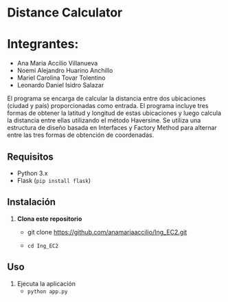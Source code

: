 
# Distance Calculator


# Integrantes:
* Ana Maria Accilio Villanueva
* Noemi Alejandro Huarino Anchillo
* Mariel Carolina Tovar Tolentino
* Leonardo Daniel Isidro Salazar


El programa se encarga de calcular la distancia entre dos ubicaciones (ciudad y país) proporcionadas como entrada. El programa incluye tres formas de obtener la latitud y longitud de estas ubicaciones y luego calcula la distancia entre ellas utilizando el método Haversine. Se utiliza una estructura de diseño basada en Interfaces y Factory Method para alternar entre las tres formas de obtención de coordenadas.

## Requisitos

- Python 3.x
- Flask (`pip install flask`)

## Instalación

1. **Clona este repositorio**

   - git clone https://github.com/anamariaaccilio/Ing_EC2.git
   
   - `cd Ing_EC2`

## Uso
1. Ejecuta la aplicación
    - `python app.py`

